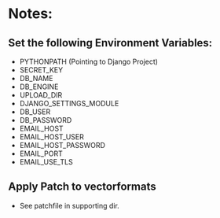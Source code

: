 # Notes:

## Set the following Environment Variables:
  * PYTHONPATH (Pointing to Django Project)
  * SECRET_KEY
  * DB_NAME
  * DB_ENGINE
  * UPLOAD_DIR
  * DJANGO_SETTINGS_MODULE
  * DB_USER
  * DB_PASSWORD
  * EMAIL_HOST
  * EMAIL_HOST_USER
  * EMAIL_HOST_PASSWORD
  * EMAIL_PORT
  * EMAIL_USE_TLS

## Apply Patch to vectorformats
  * See patchfile in supporting dir.

